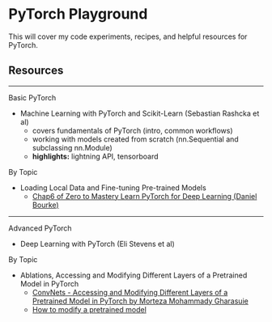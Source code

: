 # PyTorch Playground

This will cover my code experiments, recipes, and helpful resources for PyTorch.


## Resources
-----
Basic PyTorch 
* Machine Learning with PyTorch and Scikit-Learn (Sebastian Rashcka et al)
  * covers fundamentals of PyTorch (intro, common workflows)
  * working with models created from scratch (nn.Sequential and subclassing nn.Module)
  * **highlights:** lightning API, tensorboard 

By Topic
* Loading Local Data and Fine-tuning Pre-trained Models
  * [Chap6 of Zero to Mastery Learn PyTorch for Deep Learning (Daniel Bourke)](https://www.learnpytorch.io/06_pytorch_transfer_learning/)

-----
Advanced PyTorch
* Deep Learning with PyTorch (Eli Stevens et al)


By Topic
* Ablations, Accessing and Modifying Different Layers of a Pretrained Model in PyTorch
  * [ConvNets - Accessing and Modifying Different Layers of a Pretrained Model in PyTorch by Morteza Mohammady Gharasuie](https://github.com/mortezamg63/Accessing-and-modifying-different-layers-of-a-pretrained-model-in-pytorch/blob/master/README.md)
  * [How to modify a pretrained model](https://discuss.pytorch.org/t/how-to-modify-a-pretrained-model/60509/2)

